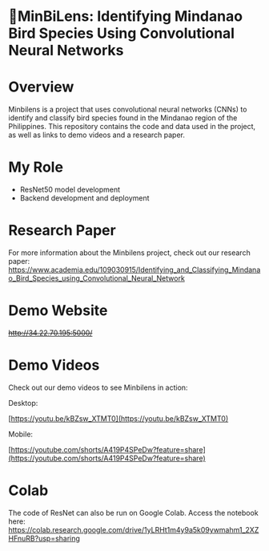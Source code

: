 # 🦜MinBiLens: Identifying Mindanao Bird Species Using Convolutional Neural Networks

# Overview
Minbilens is a project that uses convolutional neural networks (CNNs) to identify and classify bird species found in the Mindanao region of the Philippines. This repository contains the code and data used in the project, as well as links to demo videos and a research paper.

# My Role
- ResNet50 model development
- Backend development and deployment

# Research Paper
For more information about the Minbilens project, check out our research paper: https://www.academia.edu/109030915/Identifying_and_Classifying_Mindanao_Bird_Species_using_Convolutional_Neural_Network 

# Demo Website
~~http://34.22.70.195:5000/~~

# Demo Videos
Check out our demo videos to see Minbilens in action:

Desktop:

[https://youtu.be/kBZsw_XTMT0](https://youtu.be/kBZsw_XTMT0)

Mobile:

[https://youtube.com/shorts/A419P4SPeDw?feature=share](https://youtube.com/shorts/A419P4SPeDw?feature=share)

# Colab
The code of ResNet can also be run on Google Colab. Access the notebook here: https://colab.research.google.com/drive/1yLRHt1m4y9a5k09ywmahm1_2XZHFnuRB?usp=sharing

